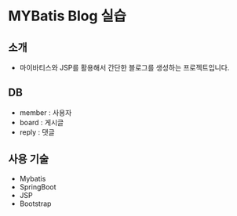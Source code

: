# MYBatis Blog 실습
## 소개
- 마이바티스와 JSP를 활용해서 간단한 블로그를 생성하는 프로젝트입니다.

## DB
- member : 사용자
- board : 게시글
- reply : 댓글

## 사용 기술
- Mybatis
- SpringBoot
- JSP
- Bootstrap